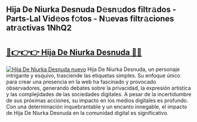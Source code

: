 ## Hija De Niurka Desnuda D𝚎sn𝚞dos filtr𝚊dos - Parts-LaI Vid𝚎os f𝚘tos - N𝚞evas filtr𝚊ciones atr𝚊ctivas 1NhQ2

# <h2><a href="http://mbb7zwq.tromn.icu/?c=Hija+De+Niurka+Desnuda">🔗👉👉👉 Hija De Niurka Desnuda 🔗🔗</a></h2>

[![Hija De Niurka Desnuda nuevo](https://i.imgur.com/pEAQMta.gif)](http://mbb7zwq.tromn.icu/?c=Hija+De+Niurka+Desnuda)
Hija De Niurka Desnuda, un personaje intrigante y esquivo, trasciende las etiquetas simples. Su enfoque único para crear una presencia en la web ha fascinado y provocado observadores, generando debates sobre la privacidad, la expresión artística y las complejidades de las sociedades digitales. A pesar de la incertidumbre de sus próximas acciones, su impacto en los medios digitales es profundo. Con una determinación inquebrantable y un encanto innegable, el impacto de Hija De Niurka Desnuda en la comunidad digital es significativo.
